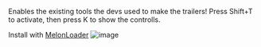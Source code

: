 Enables the existing tools the devs used to make the trailers!  Press Shift+T to activate, then press K to show the controlls.

Install with [MelonLoader](https://melonwiki.xyz/#/)
![image](https://github.com/user-attachments/assets/48bf674e-7339-477a-a927-eb57b717b4cc)
